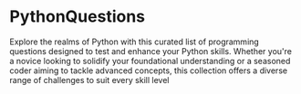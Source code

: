 # PythonQuestions
Explore the realms of Python with this curated list of programming questions designed to test and enhance your Python skills. Whether you're a novice looking to solidify your foundational understanding or a seasoned coder aiming to tackle advanced concepts, this collection offers a diverse range of challenges to suit every skill level
